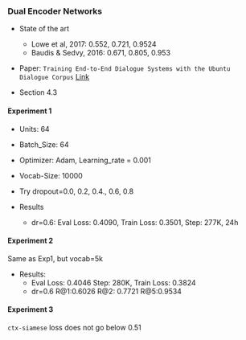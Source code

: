 ### Dual Encoder Networks

* State of the art
  * Lowe et al, 2017: 0.552, 0.721, 0.9524
  * Baudis & Sedvy, 2016: 0.671, 0.805, 0.953

* Paper: `Training End-to-End Dialogue Systems with the Ubuntu Dialogue Corpus` [Link](https://www.google.co.in/url?sa=t&rct=j&q=&esrc=s&source=web&cd=1&ved=0ahUKEwjq6dzn_bXXAhUFS48KHZHUCzYQFggnMAA&url=http%3A%2F%2Fwww.cs.toronto.edu%2F~lcharlin%2Fpapers%2Fubuntu_dialogue_dd17.pdf&usg=AOvVaw3yTYIqpoxwiQSVpEwvHye4)

* Section 4.3

#### Experiment 1
* Units: 64
* Batch_Size: 64
* Optimizer: Adam, Learning_rate = 0.001
* Vocab-Size: 10000
* Try dropout=0.0, 0.2, 0.4., 0.6, 0.8

* Results
  * dr=0.6: Eval Loss: 0.4090, Train Loss: 0.3501, Step: 277K, 24h

#### Experiment 2
Same as Exp1, but vocab=5k

* Results:
  * Eval Loss: 0.4046 Step: 280K, Train Loss: 0.3824
  * dr=0.6 R@1:0.6026 R@2: 0.7721 R@5:0.9534

#### Experiment 3
`ctx-siamese` loss does not go below 0.51 
